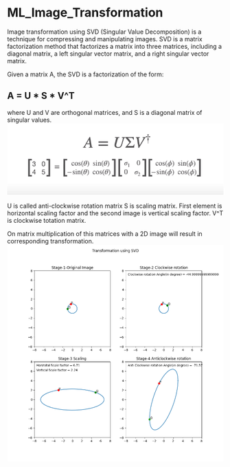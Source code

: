 # ML_Image_Transformation
Image transformation using SVD (Singular Value Decomposition) is a technique for compressing and manipulating images. SVD is a matrix factorization method that factorizes a matrix into three matrices, including a diagonal matrix, a left singular vector matrix, and a right singular vector matrix. 

Given a matrix A, the SVD is a factorization of the form:

## A = U * S * V^T

where U and V are orthogonal matrices, and S is a diagonal matrix of singular values.
![SVD image](SVD.png)

U is called anti-clockwise rotation matrix
S is scaling matrix. First element is horizontal scaling factor and the second image is vertical scaling factor.
V^T is clockwise totation matrix.

On matrix multiplication of this matrices with a 2D image will result in corresponding transformation.
![SVD image](saved_plot.png)
